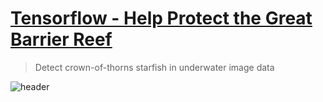 # [Tensorflow - Help Protect the Great Barrier Reef](https://www.kaggle.com/c/tensorflow-great-barrier-reef)
> Detect crown-of-thorns starfish in underwater image data

![header](https://user-images.githubusercontent.com/36858976/146447296-af868bfb-283a-4005-8605-569f4d8eca1d.png)
